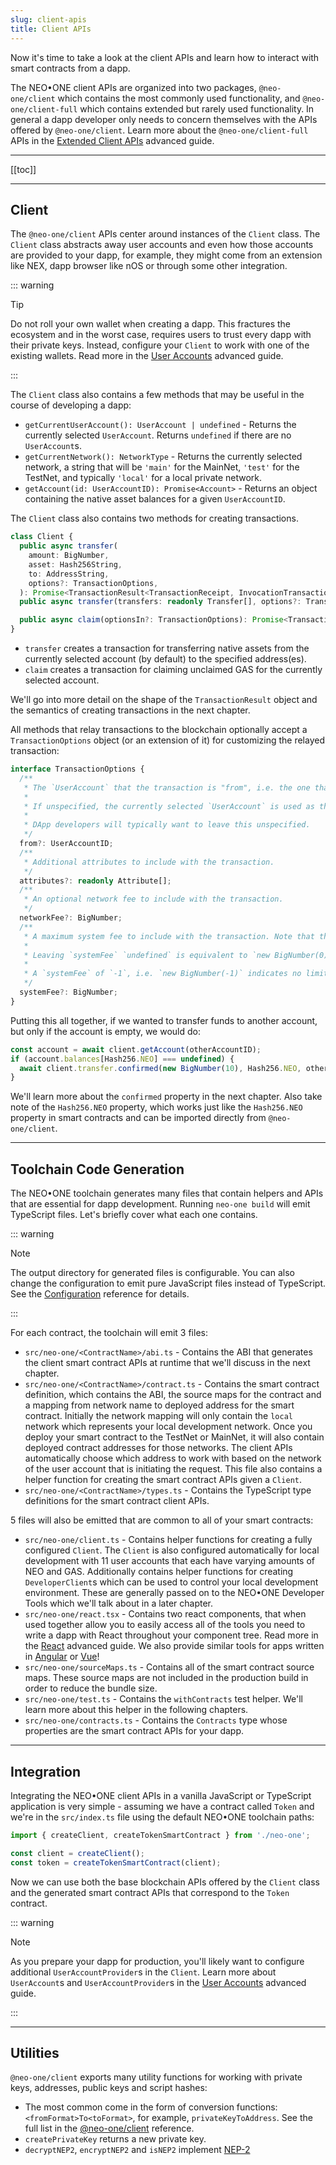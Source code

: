 ```yaml
---
slug: client-apis
title: Client APIs
---
```


Now it's time to take a look at the client APIs and learn how to interact with smart contracts from a dapp.

The NEO•ONE client APIs are organized into two packages, `@neo-one/client` which contains the most commonly used functionality, and `@neo-one/client-full` which contains extended but rarely used functionality. In general a dapp developer only needs to concern themselves with the APIs offered by `@neo-one/client`. Learn more about the `@neo-one/client-full` APIs in the [Extended Client APIs](/docs/extended-client-apis) advanced guide.

---

[[toc]]

---

## Client

The `@neo-one/client` APIs center around instances of the `Client` class. The `Client` class abstracts away user accounts and even how those accounts are provided to your dapp, for example, they might come from an extension like NEX, dapp browser like nOS or through some other integration.

::: warning

Tip

Do not roll your own wallet when creating a dapp. This fractures the ecosystem and in the worst case, requires users to trust every dapp with their private keys. Instead, configure your `Client` to work with one of the existing wallets. Read more in the [User Accounts](/docs/user-accounts) advanced guide.

:::

The `Client` class also contains a few methods that may be useful in the course of developing a dapp:

- `getCurrentUserAccount(): UserAccount | undefined` - Returns the currently selected `UserAccount`. Returns `undefined` if there are no `UserAccount`s.
- `getCurrentNetwork(): NetworkType` - Returns the currently selected network, a string that will be `'main'` for the MainNet, `'test'` for the TestNet, and typically `'local'` for a local private network.
- `getAccount(id: UserAccountID): Promise<Account>` - Returns an object containing the native asset balances for a given `UserAccountID`.

The `Client` class also contains two methods for creating transactions.

```typescript
class Client {
  public async transfer(
    amount: BigNumber,
    asset: Hash256String,
    to: AddressString,
    options?: TransactionOptions,
  ): Promise<TransactionResult<TransactionReceipt, InvocationTransaction>>;
  public async transfer(transfers: readonly Transfer[], options?: TransactionOptions): Promise<TransactionResult>;

  public async claim(optionsIn?: TransactionOptions): Promise<TransactionResult>;
}
```

- `transfer` creates a transaction for transferring native assets from the currently selected account (by default) to the specified address(es).
- `claim` creates a transaction for claiming unclaimed GAS for the currently selected account.

We'll go into more detail on the shape of the `TransactionResult` object and the semantics of creating transactions in the next chapter.

All methods that relay transactions to the blockchain optionally accept a `TransactionOptions` object (or an extension of it) for customizing the relayed transaction:

```typescript
interface TransactionOptions {
  /**
   * The `UserAccount` that the transaction is "from", i.e. the one that will be used for native asset transfers, claims, and signing the transaction.
   *
   * If unspecified, the currently selected `UserAccount` is used as the `from` address.
   *
   * DApp developers will typically want to leave this unspecified.
   */
  from?: UserAccountID;
  /**
   * Additional attributes to include with the transaction.
   */
  attributes?: readonly Attribute[];
  /**
   * An optional network fee to include with the transaction.
   */
  networkFee?: BigNumber;
  /**
   * A maximum system fee to include with the transaction. Note that this is a maximum, the client APIs will automatically calculate and add a system fee to the transaction up to the value specified here.
   *
   * Leaving `systemFee` `undefined` is equivalent to `new BigNumber(0)`, i.e. no system fee.
   *
   * A `systemFee` of `-1`, i.e. `new BigNumber(-1)` indicates no limit on the fee. This is typically used only during development.
   */
  systemFee?: BigNumber;
}
```

Putting this all together, if we wanted to transfer funds to another account, but only if the account is empty, we would do:

```typescript
const account = await client.getAccount(otherAccountID);
if (account.balances[Hash256.NEO] === undefined) {
  await client.transfer.confirmed(new BigNumber(10), Hash256.NEO, otherAccountID.address);
}
```

We'll learn more about the `confirmed` property in the next chapter. Also take note of the `Hash256.NEO` property, which works just like the `Hash256.NEO` property in smart contracts and can be imported directly from `@neo-one/client`.

---

## Toolchain Code Generation

The NEO•ONE toolchain generates many files that contain helpers and APIs that are essential for dapp development. Running `neo-one build` will emit TypeScript files. Let's briefly cover what each one contains.

::: warning

Note

The output directory for generated files is configurable. You can also change the configuration to emit pure JavaScript files instead of TypeScript. See the [Configuration](/docs/configuration) reference for details.

:::

For each contract, the toolchain will emit 3 files:

- `src/neo-one/<ContractName>/abi.ts` - Contains the ABI that generates the client smart contract APIs at runtime that we'll discuss in the next chapter.
- `src/neo-one/<ContractName>/contract.ts` - Contains the smart contract definition, which contains the ABI, the source maps for the contract and a mapping from network name to deployed address for the smart contract. Initially the network mapping will only contain the `local` network which represents your local development network. Once you deploy your smart contract to the TestNet or MainNet, it will also contain deployed contract addresses for those networks. The client APIs automatically choose which address to work with based on the network of the user account that is initiating the request. This file also contains a helper function for creating the smart contract APIs given a `Client`.
- `src/neo-one/<ContractName>/types.ts` - Contains the TypeScript type definitions for the smart contract client APIs.

5 files will also be emitted that are common to all of your smart contracts:

- `src/neo-one/client.ts` - Contains helper functions for creating a fully configured `Client`. The `Client` is also configured automatically for local development with 11 user accounts that each have varying amounts of NEO and GAS. Additionally contains helper functions for creating `DeveloperClient`s which can be used to control your local development environment. These are generally passed on to the NEO•ONE Developer Tools which we'll talk about in a later chapter.
- `src/neo-one/react.tsx` - Contains two react components, that when used together allow you to easily access all of the tools you need to write a dapp with React throughout your component tree. Read more in the [React](/docs/react) advanced guide. We also provide similar tools for apps written in [Angular](/docs/angular) or [Vue](/docs/vue)!
- `src/neo-one/sourceMaps.ts` - Contains all of the smart contract source maps. These source maps are not included in the production build in order to reduce the bundle size.
- `src/neo-one/test.ts` - Contains the `withContracts` test helper. We'll learn more about this helper in the following chapters.
- `src/neo-one/contracts.ts` - Contains the `Contracts` type whose properties are the smart contract APIs for your dapp.

---

## Integration

Integrating the NEO•ONE client APIs in a vanilla JavaScript or TypeScript application is very simple - assuming we have a contract called `Token` and we're in the `src/index.ts` file using the default NEO•ONE toolchain paths:

```typescript
import { createClient, createTokenSmartContract } from './neo-one';

const client = createClient();
const token = createTokenSmartContract(client);
```

Now we can use both the base blockchain APIs offered by the `Client` class and the generated smart contract APIs that correspond to the `Token` contract.

::: warning

Note

As you prepare your dapp for production, you'll likely want to configure additional `UserAccountProvider`s in the `Client`. Learn more about `UserAccount`s and `UserAccountProvider`s in the [User Accounts](/docs/user-accounts) advanced guide.

:::

---

## Utilities

`@neo-one/client` exports many utility functions for working with private keys, addresses, public keys and script hashes:

- The most common come in the form of conversion functions: `<fromFormat>To<toFormat>`, for example, `privateKeyToAddress`. See the full list in the [@neo-one/client](/reference/@neo-one/client) reference.
- `createPrivateKey` returns a new private key.
- `decryptNEP2`, `encryptNEP2` and `isNEP2` implement [NEP-2](https://github.com/neo-project/proposals/blob/master/nep-2.mediawiki)

